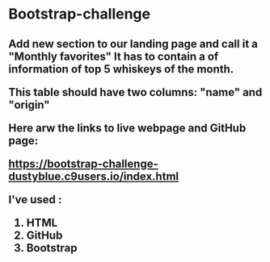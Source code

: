 # Bootstrap-challenge

##  Add new section to our landing page and call it a  "Monthly favorites" It has to contain a <table> of information of top 5 whiskeys of the month.
This table should have two columns: "name" and "origin" 

Here arw the links to live webpage and  GitHub page:

https://bootstrap-challenge-dustyblue.c9users.io/index.html

I've used :
1. HTML
2. GitHub
3. Bootstrap
